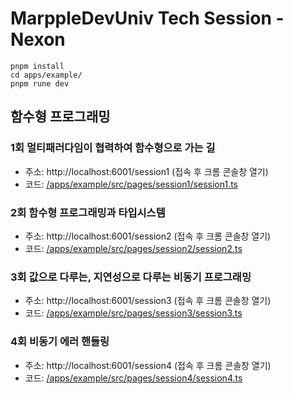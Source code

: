 # MarppleDevUniv Tech Session - Nexon

```
pnpm install
cd apps/example/
pnpm rune dev
```

## 함수형 프로그래밍

### 1회 멀티패러다임이 협력하여 함수형으로 가는 길
- 주소: http://localhost:6001/session1 (접속 후 크롬 콘솔창 열기)
- 코드: [/apps/example/src/pages/session1/session1.ts](https://github.com/marpple/DevUnivTechSessionNexon/blob/main/apps/example/src/pages/session1/session1.ts)

### 2회 함수형 프로그래밍과 타입시스템
- 주소: http://localhost:6001/session2 (접속 후 크롬 콘솔창 열기)
- 코드: [/apps/example/src/pages/session2/session2.ts](https://github.com/marpple/DevUnivTechSessionNexon/blob/main/apps/example/src/pages/session2/session2.ts)

### 3회 값으로 다루는, 지연성으로 다루는 비동기 프로그래밍
- 주소: http://localhost:6001/session3 (접속 후 크롬 콘솔창 열기)
- 코드: [/apps/example/src/pages/session3/session3.ts](https://github.com/marpple/DevUnivTechSessionNexon/blob/main/apps/example/src/pages/session3/session3.ts)

### 4회 비동기 에러 핸들링
- 주소: http://localhost:6001/session4 (접속 후 크롬 콘솔창 열기)
- 코드: [/apps/example/src/pages/session4/session4.ts](https://github.com/marpple/DevUnivTechSessionNexon/blob/main/apps/example/src/pages/session4/session4.ts)
